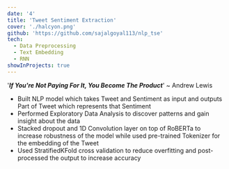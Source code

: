 ```yaml
---
date: '4'
title: 'Tweet Sentiment Extraction'
cover: './halcyon.png'
github: 'https://github.com/sajalgoyal113/nlp_tse'
tech:
  - Data Preprocessing
  - Text Embedding
  - RNN
showInProjects: true
---
```


'***If You're Not Paying For It, You Become The Product***' ~ Andrew Lewis

- Built NLP model which takes Tweet and Sentiment as input and outputs Part of Tweet which represents that Sentiment
- Performed Exploratory Data Analysis to discover patterns and gain insight about the data
- Stacked dropout and 1D Convolution layer on top of RoBERTa to increase robustness of the model while used pre-trained Tokenizer for the embedding of the Tweet
- Used StratifiedKFold cross validation to reduce overfitting and post-processed the output to increase accuracy
